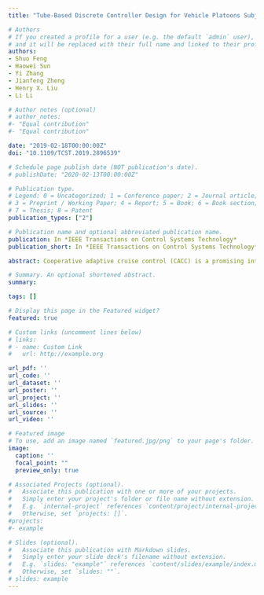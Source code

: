 ```yaml
---
title: "Tube-Based Discrete Controller Design for Vehicle Platoons Subject to Disturbances and Saturation Constraints"

# Authors
# If you created a profile for a user (e.g. the default `admin` user), write the username (folder name) here 
# and it will be replaced with their full name and linked to their profile.
authors:
- Shuo Feng
- Haowei Sun
- Yi Zhang
- Jianfeng Zheng
- Henry X. Liu
- Li Li

# Author notes (optional)
# author_notes:
#- "Equal contribution"
#- "Equal contribution"

date: "2019-02-18T00:00:00Z"
doi: "10.1109/TCST.2019.2896539"

# Schedule page publish date (NOT publication's date).
# publishDate: "2020-02-13T00:00:00Z"

# Publication type.
# Legend: 0 = Uncategorized; 1 = Conference paper; 2 = Journal article;
# 3 = Preprint / Working Paper; 4 = Report; 5 = Book; 6 = Book section;
# 7 = Thesis; 8 = Patent
publication_types: ["2"]

# Publication name and optional abbreviated publication name.
publication: In *IEEE Transactions on Control Systems Technology*
publication_short: In *IEEE Transactions on Control Systems Technology*

abstract: Cooperative adaptive cruise control (CACC) is a promising intelligent vehicle technology for improving traffic flow stability, throughput, and safety. One major control objective of CACC is to guarantee L p string stability, i.e., L p -norm measured disturbance is uniformly bounded along the vehicle string. Most existing methods for string stability are laborious for implementation without considering either heterogeneous disturbances (e.g., tracking errors and unmodeled dynamics) or saturation constraints (e.g., input saturation). The decentralized model predictive control (MPC) method, which is a widely used feedforward control for string stability, suffers the burdens of computation cost and intervehicular communication. To fill these gaps, we distinguish different types of disturbances and use different ways to handle them. We use feedforward control for large yet infrequent disturbances and feedback control for small yet frequent disturbances. Different from MPC, our feedforward control is event-triggered so that the intervehicle communication and planning costs can be significantly reduced. Different from pure robust feedback control, our combination of feedback and feedforward control could reduce the conservation of the controller. Theoretical analysis and simulations show that the proposed method guarantees L p string stability of vehicle platoons considering heterogeneous disturbances and saturation constraints.

# Summary. An optional shortened abstract.
summary: 

tags: []

# Display this page in the Featured widget?
featured: true

# Custom links (uncomment lines below)
# links:
# - name: Custom Link
#   url: http://example.org

url_pdf: ''
url_code: ''
url_dataset: ''
url_poster: ''
url_project: ''
url_slides: ''
url_source: ''
url_video: ''

# Featured image
# To use, add an image named `featured.jpg/png` to your page's folder. 
image:
  caption: ''
  focal_point: ""
  preview_only: true

# Associated Projects (optional).
#   Associate this publication with one or more of your projects.
#   Simply enter your project's folder or file name without extension.
#   E.g. `internal-project` references `content/project/internal-project/index.md`.
#   Otherwise, set `projects: []`.
#projects:
#- example

# Slides (optional).
#   Associate this publication with Markdown slides.
#   Simply enter your slide deck's filename without extension.
#   E.g. `slides: "example"` references `content/slides/example/index.md`.
#   Otherwise, set `slides: ""`.
# slides: example
---
```


